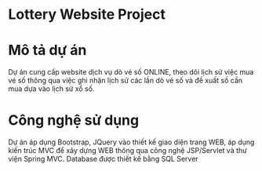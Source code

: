 # Lottery Website Project
# Mô tả dự án
Dự án cung cấp website dịch vụ dò vé số ONLINE, theo dõi lịch sử việc mua vé số thông qua việc ghi nhận lịch sử các lần dò vé số và đề xuất số cần mua dựa vào lịch sử xổ số. 
# Công nghệ sử dụng
Dự án áp dụng Bootstrap, JQuery vào thiết kế giao diện trang WEB, áp dụng kiến trúc MVC để xây dựng WEB thông qua công nghệ JSP/Servlet và thư viện Spring MVC. Database được thiết kế bằng SQL Server


